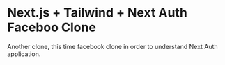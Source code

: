 # Next.js + Tailwind + Next Auth Faceboo Clone

Another clone, this time facebook clone in order to understand Next Auth
application.
